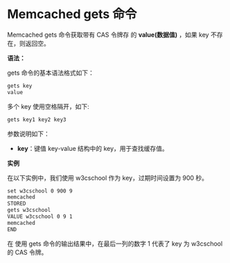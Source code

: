 # Memcached gets 命令

Memcached gets 命令获取带有 CAS 令牌存 的 **value(数据值)** ，如果 key 不存在，则返回空。

**语法：**

gets 命令的基本语法格式如下：
```markdown
gets key
value 
```

多个 key 使用空格隔开，如下:
```markdown
gets key1 key2 key3
```

参数说明如下：

- **key**：键值 key-value 结构中的 key，用于查找缓存值。

**实例**

在以下实例中，我们使用 w3cschool 作为 key，过期时间设置为 900 秒。

```markdown
set w3cschool 0 900 9
memcached
STORED
gets w3cschool
VALUE w3cschool 0 9 1
memcached
END
```

在 使用 gets 命令的输出结果中，在最后一列的数字 1 代表了 key 为 w3cschool 的 CAS 令牌。